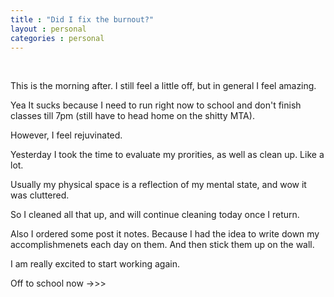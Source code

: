 ```yaml
---
title : "Did I fix the burnout?"
layout : personal
categories : personal
---
```

<br/>

This is the morning after. I still feel a little off, but in general I feel amazing.

Yea It sucks because I need to run right now to school and don't finish classes till 7pm (still have to head home on the shitty MTA).

However, I feel rejuvinated.

Yesterday I took the time to evaluate my prorities, as well as clean up. Like a lot.

Usually my physical space is a reflection of my mental state, and wow it was cluttered.

So I cleaned all that up, and will continue cleaning today once I return.

Also I ordered some post it notes. Because I had the idea to write down my accomplishmenets each day on them. And then stick them up on the wall.

I am really excited to start working again.

Off to school now ->>>
  
